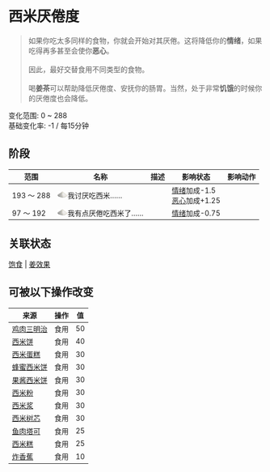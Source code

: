 # 西米<nobr>厌倦度</nobr>  
> 如果你吃太多同样的食物，你就会开始对其厌倦。这将降低你的<b>情绪</b>，如果吃得再多甚至会使你<b>恶心</b>。<br><br>因此，最好交替食用不同类型的食物。<br><br>喝<b>姜茶</b>可以帮助降低厌倦度、安抚你的肠胃。当然，处于非常<b>饥饿</b>的时候你的厌倦度也会降低。  
  
变化范围: 0 ~ 288  
基础变化率: -1 / 每15分钟  
## 阶段  
范围  |  名称  |  描述  |  影响状态  |  影响动作  
----  |  ----  |  ----  |  ----  |  ----  
193 ～ 288  |  <img decoding="async" src="Sprite/SaturationSago.png" href="a.md" style="max-width:20px;max-height:20px;">我讨厌吃西米……  |    |  [情绪](Morale.md)加成-1.5<br>[恶心](Nausea.md)加成+1.25  |    
97 ～ 192  |  <img decoding="async" src="Sprite/SaturationSago.png" href="a.md" style="max-width:20px;max-height:20px;">我有点厌倦吃西米了……  |    |  [情绪](Morale.md)加成-0.75  |    
## 关联状态  
[饱食](Satiation.md)  |  [姜效果](GingerEffect.md)  
## 可被以下操作改变  
来源  |  操作  |  值  
----  |  ----  |  ----  
[鸡肉三明治](ChickenSandwich.md)  |  食用  |  50  
[西米饼](SagoFlatbread.md)  |  食用  |  40  
[西米蛋糕](SagoCake.md)  |  食用  |  30  
[蜂蜜西米饼](SagoFlatbreadHoney.md)  |  食用  |  30  
[果酱西米饼](SagoFlatbreadJam.md)  |  食用  |  30  
[西米粉](SagoFlour.md)  |  食用  |  30  
[西米浆](SagoPulp.md)  |  食用  |  30  
[西米树芯](SagoSawdust.md)  |  食用  |  30  
[鱼肉塔可](FishTaco.md)  |  食用  |  25  
[西米糕](SagoSlime.md)  |  食用  |  25  
[炸香蕉](FriedBanana.md)  |  食用  |  10  
